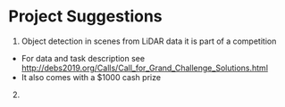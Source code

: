 
# Project Suggestions 

1. Object detection in scenes from LiDAR data it is part of a competition 
  * For data and task description see http://debs2019.org/Calls/Call_for_Grand_Challenge_Solutions.html
  * It also comes with a $1000 cash prize

2. 
